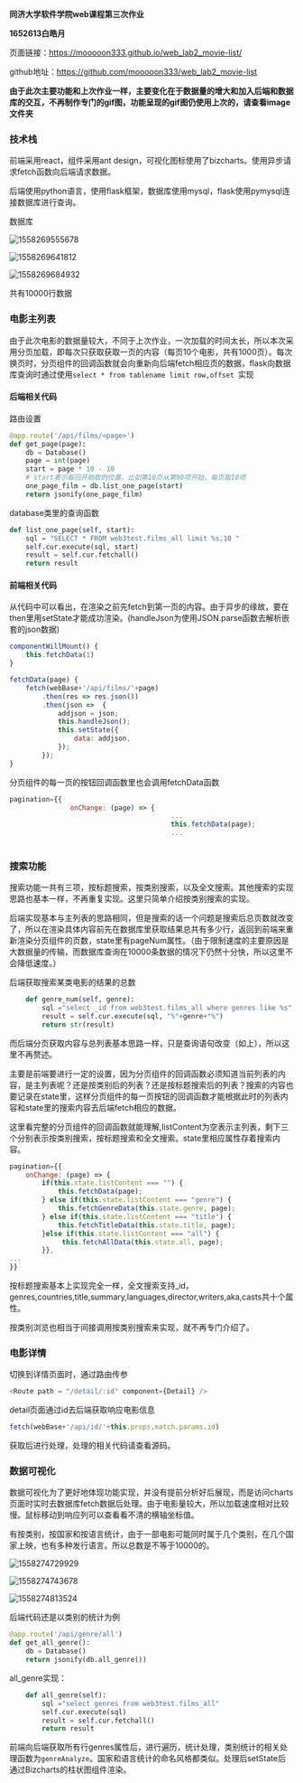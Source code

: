 **同济大学软件学院web课程第三次作业**

**1652613白皓月**

页面链接：<https://mooooon333.github.io/web_lab2_movie-list/>

github地址：<https://github.com/mooooon333/web_lab2_movie-list>

**由于此次主要功能和上次作业一样，主要变化在于数据量的增大和加入后端和数据库的交互，不再制作专门的gif图，功能呈现的gif图仍使用上次的，请查看image文件夹**

### 技术栈

前端采用react，组件采用ant design，可视化图标使用了bizcharts。使用异步请求fetch函数向后端请求数据。

后端使用python语言，使用flask框架，数据库使用mysql，flask使用pymysql连接数据库进行查询。

数据库

![1558269555678](./image/1558269555678.png)

![1558269641812](./image/1558269641812.png)

![1558269684932](./image/1558269684932.png)

共有10000行数据



### 电影主列表

由于此次电影的数据量较大，不同于上次作业，一次加载的时间太长，所以本次采用分页加载，即每次只获取获取一页的内容（每页10个电影，共有1000页）。每次换页时，分页组件的回调函数就会向重新向后端fetch相应页的数据，flask向数据库查询时通过使用`select * from tablename limit row,offset `实现

#### 后端相关代码

路由设置

```python
@app.route('/api/films/<page>')
def get_page(page):
    db = Database()
    page = int(page)
    start = page * 10 - 10
    # start表示每回开始取的位置，比如第10页从第90项开始，每页取10项
    one_page_film = db.list_one_page(start)
    return jsonify(one_page_film)
```

 database类里的查询函数

```python
def list_one_page(self, start):
    sql = "SELECT * FROM web3test.films_all limit %s,10 "
    self.cur.execute(sql, start)
    result = self.cur.fetchall()
    return result
```

#### 前端相关代码

从代码中可以看出，在渲染之前先fetch到第一页的内容。由于异步的缘故，要在then里用setState才能成功渲染。(handleJson为使用JSON.parse函数去解析嵌套的json数据)

```javascript
componentWillMount() {
    this.fetchData(1)
}

fetchData(page) {
    fetch(webBase+'/api/films/'+page)
        .then(res => res.json())
        .then(json =>  {
            addjson = json;
            this.handleJson();
            this.setState({
                data: addjson,
            });
        });
}
```

分页组件的每一页的按钮回调函数里也会调用fetchData函数

```js
pagination={{
               onChange: (page) => {
               							...
                                        this.fetchData(page);
                   						...
                                    
```

### 搜索功能

搜索功能一共有三项，按标题搜索，按类别搜索，以及全文搜索。其他搜索的实现思路也基本一样，不再重复实现。这里只简单介绍按类别搜索的实现。

后端实现基本与主列表的思路相同，但是搜索的话一个问题是搜索后总页数就改变了，所以在渲染具体内容前先在数据库里获取结果总共有多少行，返回到前端来重新渲染分页组件的页数，state里有pageNum属性。（由于限制速度的主要原因是大数据量的传输，而数据库查询在10000条数据的情况下仍然十分快，所以这里不会降低速度。）

后端获取搜索某类电影的结果的总数

```python
    def genre_num(self, genre):
        sql ="select _id from web3test.films_all where genres like %s"
        result = self.cur.execute(sql, "%"+genre+"%")
        return str(result)
```

而后端分页获取内容与总列表基本思路一样，只是查询语句改变（如上），所以这里不再赘述。

主要是前端要进行一定的设置，因为分页组件的回调函数必须知道当前列表的内容，是主列表呢？还是按类别后的列表？还是按标题搜索后的列表？搜索的内容也要记录在state里，这样分页组件的每一页按钮的回调函数才能根据此时的列表内容和state里的搜索内容去后端fetch相应的数据。

这里看完整的分页组件的回调函数就能理解,listContent为空表示主列表，剩下三个分别表示按类别搜索，按标题搜索和全文搜索。state里相应属性存着搜索内容。

```javascript
pagination={{
	onChange: (page) => {
		if(this.state.listContent === "") {
			this.fetchData(page);
		} else if(this.state.listContent === "genre") {
			this.fetchGenreData(this.state.genre, page);
		} else if(this.state.listContent === "title") {
			this.fetchTitleData(this.state.title, page);
		}else if(this.state.listContent === "all") {
             this.fetchAllData(this.state.all, page);
        }},
...
}}
```

按标题搜索基本上实现完全一样，全文搜索支持_id，genres,countries,title,summary,languages,director,writers,aka,casts共十个属性。

按类别浏览也相当于间接调用按类别搜索来实现，就不再专门介绍了。

### 电影详情

切换到详情页面时，通过路由传参

```javascript
<Route path = "/detail/:id" component={Detail} />
```
detail页面通过id去后端获取响应电影信息
```javascript
fetch(webBase+'/api/id/'+this.props.match.params.id)
```

获取后进行处理，处理的相关代码请查看源码。

### 数据可视化

数据可视化为了更好地体现功能实现，并没有提前分析好后展现，而是访问charts页面时实时去数据库fetch数据后处理。由于电影量较大，所以加载速度相对比较慢。鼠标移动到响应列可以查看看不清的横轴坐标值。

有按类别，按国家和按语言统计，由于一部电影可能同时属于几个类别，在几个国家上映，也有多种发行语言。所以总数是不等于10000的。

![1558274729929](./image/1558274729929.png)

![1558274743678](./image/1558274743678.png)

![1558274813524](./image/1558274813524.png)

后端代码还是以类别的统计为例

```python
@app.route('/api/genre/all')
def get_all_genre():
    db = Database()
    return jsonify(db.all_genre())
```
all_genre实现：
```python
    def all_genre(self):
        sql ="select genres from web3test.films_all"
        self.cur.execute(sql)
        result = self.cur.fetchall()
        return result
```

前端向后端获取所有行genres属性后，进行遍历，统计处理，类别统计的相关处理函数为`genreAnalyze`。国家和语言统计的命名风格都类似。处理后setState后通过Bizcharts的柱状图组件渲染。